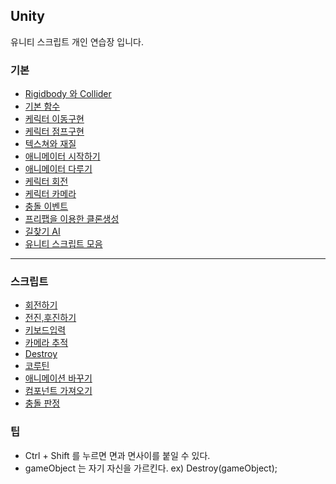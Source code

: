 ## Unity 
유니티 스크립트 개인 연습장 입니다.


### 기본

* [Rigidbody 와 Collider](http://blog.naver.com/gold_metal/220466872002)
* [기본 함수](http://blog.naver.com/gold_metal/220466872002)
* [케릭터 이동구현](http://blog.naver.com/gold_metal/220470069117)
* [케릭터 점프구현](http://blog.naver.com/gold_metal/220472492907)
* [텍스쳐와 재질](http://blog.naver.com/gold_metal/220486902270)
* [애니메이터 시작하기](http://blog.naver.com/gold_metal/220490285634)
* [애니메이터 다루기](http://blog.naver.com/gold_metal/220491375543)
* [케릭터 회전](http://blog.naver.com/gold_metal/220495685382)
* [케릭터 카메라](http://blog.naver.com/gold_metal/220498575590)
* [충돌 이벤트](http://blog.naver.com/gold_metal/220499531497)
* [프리팹을 이용한 클론생성](http://blog.naver.com/gold_metal/220504917738)
* [길찾기 AI](http://blog.naver.com/gold_metal/220511730779)
* [유니티 스크립트 모음](http://sharkmino.tistory.com/category/%ED%94%84%EB%A1%9C%EA%B7%B8%EB%9E%98%EB%B0%8D%20%EC%A0%95%EB%A6%AC/Unity?page=2)

---

### 스크립트

* [회전하기](https://github.com/evashork/Unity/blob/master/spin.cs)
* [전진,후진하기](https://github.com/evashork/Unity/blob/master/move.cs)
* [키보드입력](https://github.com/evashork/Unity/blob/master/KeyInput.cs)
* [카메라 추적](https://github.com/evashork/Unity/blob/master/camera.cs)
* [Destroy](https://github.com/evashork/Unity/blob/master/destory.cs)
* [코루틴](https://github.com/evashork/Unity/blob/master/courutin.cs)
* [애니메이션 바꾸기](https://github.com/evashork/Unity/blob/master/AnimationChange.cs)
* [컴포넌트 가져오기]()
* [충돌 판정](https://github.com/evashork/Unity/blob/master/trigger.cs)

### 팁
* Ctrl + Shift 를 누르면 면과 면사이를 붙일 수 있다.
* gameObject 는 자기 자신을 가르킨다. ex) Destroy(gameObject);


